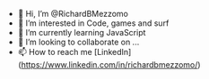- 👋 Hi, I’m @RichardBMezzomo
- 👀 I’m interested in Code, games and surf
- 🌱 I’m currently learning JavaScript
- 💞️ I’m looking to collaborate on ...
- 📫 How to reach me [LinkedIn] (https://www.linkedin.com/in/richardbmezzomo/)

<!---
RichardBMezzomo/RichardBMezzomo is a ✨ special ✨ repository because its `README.md` (this file) appears on your GitHub profile.
You can click the Preview link to take a look at your changes.
--->
